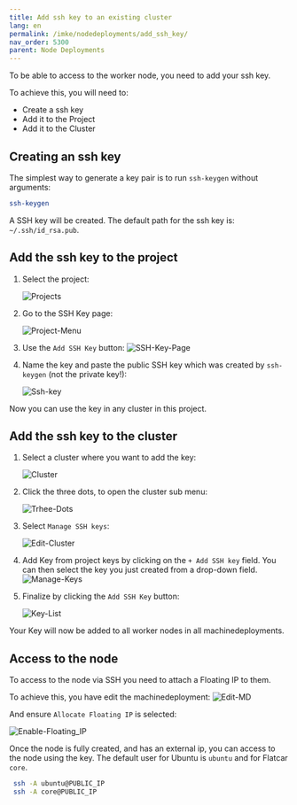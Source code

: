 ```yaml
---
title: Add ssh key to an existing cluster
lang: en
permalink: /imke/nodedeployments/add_ssh_key/
nav_order: 5300
parent: Node Deployments
---
```


To be able to access to the worker node, you need to add your ssh key.

To achieve this, you will need to:

- Create a ssh key
- Add it to the Project
- Add it to the Cluster

## Creating an ssh key

The simplest way to generate a key pair is to run `ssh-keygen` without arguments:

```bash
ssh-keygen
```

A SSH key will be created. The default path for the ssh key is: `~/.ssh/id_rsa.pub`.

## Add the ssh key to the project

1. Select the project:

    ![Projects](projects.png)

2. Go to the SSH Key page:

    ![Project-Menu](project-menu.png)

3. Use the `Add SSH Key` button:
    ![SSH-Key-Page](ssh-key-page.png)

4. Name the key and paste the public SSH key which was created by `ssh-keygen` (not the private key!):

    ![Ssh-key](ssh-key.png)

Now you can use the key in any cluster in this project.

## Add the ssh key to the cluster

1. Select a cluster where you want to add the key:

    ![Cluster](clusters.png)

2. Click the three dots, to open the cluster sub menu:

    ![Trhee-Dots](three-dots.png)

3. Select `Manage SSH keys`:

    ![Edit-Cluster](manage-ssh-keys.png)

4. Add Key from project keys by clicking on the `+ Add SSH key` field. You can then select the key you just
   created from a drop-down field.
    ![Manage-Keys](manage-keys.png)

5. Finalize by clicking the `Add SSH Key` button:

    ![Key-List](key-list.png)

Your Key will now be added to all worker nodes in all machinedeployments.

## Access to the node

To access to the node via SSH you need to attach a Floating IP to them.

To achieve this, you have edit the machinedeployment:
![Edit-MD](Edit_machine_deployment.png)

And ensure `Allocate Floating IP` is selected:

![Enable-Floating_IP](enable-FIP.png)

Once the node is fully created, and has an external ip, you can access to the node using the key.
The default user for Ubuntu is `ubuntu` and for Flatcar `core`.

```bash
 ssh -A ubuntu@PUBLIC_IP
 ssh -A core@PUBLIC_IP
```
